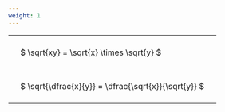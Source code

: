 ```yaml
---
weight: 1
---
```


<style type="text/css">
#T_33177 th.col_heading {
  text-align: left;
  font-size: 1em;
}
#T_33177 td {
  text-align: left;
  font-size: 1em;
  padding: 1.5em;
}
</style>
<table id="T_33177">
  <thead>
  </thead>
  <tbody>
    <tr>
      <td id="T_33177_row0_col0" class="data row0 col0" >$ \sqrt{xy} = \sqrt{x} \times \sqrt{y} $</td>
    </tr>
    <tr>
      <td id="T_33177_row1_col0" class="data row1 col0" >$ \sqrt{\dfrac{x}{y}} = \dfrac{\sqrt{x}}{\sqrt{y}} $</td>
    </tr>
  </tbody>
</table>
